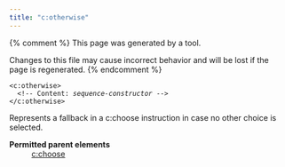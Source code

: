 ```yaml
---
title: "c:otherwise"
---
```


{% comment %}
This page was generated by a tool.

Changes to this file may cause incorrect behavior and will be lost if
the page is regenerated.
{% endcomment %}

<div class="ref-element-syntax language-xml highlighter-rouge"><pre class="highlight"><code><span class="nt">&lt;c:otherwise</span>&gt;
  &lt;!-- Content: <i>sequence-constructor</i> --&gt;
<span class="nt">&lt;/c:otherwise&gt;</span></code></pre></div>
<p>Represents a fallback in a c:choose instruction in case no other choice is selected.</p>
<dl>
   <dt><b>Permitted parent elements</b></dt>
   <dd><a href="choose.html">c:choose</a></dd>
</dl>